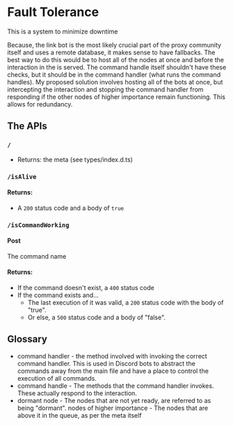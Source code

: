 # Fault Tolerance

This is a system to minimize downtime

Because, the link bot is the most likely crucial part of the proxy community itself and uses a remote database, it makes sense to have fallbacks. The best way to do this would be to host all of the nodes at once and before the interaction in the is served. The command handle itself shouldn't have these checks, but it should be in the command handler (what runs the command handles). My proposed solution involves hosting all of the bots at once, but intercepting the interaction and stopping the command handler from responding if the other nodes of higher importance remain functioning. This allows for redundancy.

## The APIs

### `/`

-   Returns: the meta (see types/index.d.ts)

### `/isAlive`

#### Returns:

-   A `200` status code and a body of `true`

### `/isCommandWorking`

#### Post

The command name

#### Returns:

-   If the command doesn't exist, a `400` status code
-   If the command exists and...
    -   The last execution of it was valid, a `200` status code with the body of "true".
    -   Or else, a `500` status code and a body of "false".

## Glossary

-   command handler - the method involved with invoking the correct command handler. This is used in Discord bots to abstract the commands away from the main file and have a place to control the execution of all commands.
-   command handle - The methods that the command handler invokes. These actually respond to the interaction.
-   dormant node - The nodes that are not yet ready, are referred to as being "dormant".
    nodes of higher importance - The nodes that are above it in the queue, as per the meta itself
